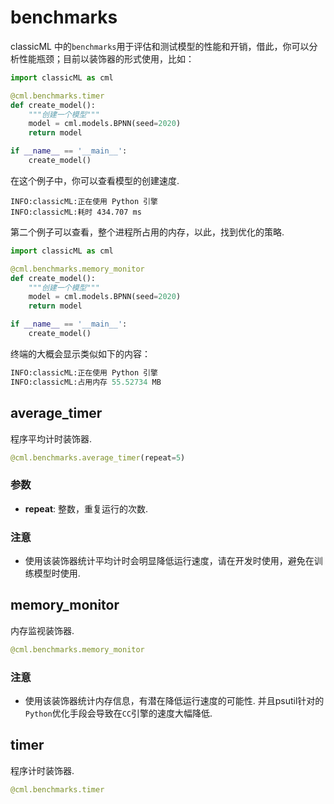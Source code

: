 # benchmarks

classicML 中的```benchmarks```用于评估和测试模型的性能和开销，借此，你可以分析性能瓶颈；目前以装饰器的形式使用，比如：

```python
import classicML as cml

@cml.benchmarks.timer
def create_model():
    """创建一个模型"""
    model = cml.models.BPNN(seed=2020)
    return model

if __name__ == '__main__':
    create_model()
```

在这个例子中，你可以查看模型的创建速度.

```shell
INFO:classicML:正在使用 Python 引擎
INFO:classicML:耗时 434.707 ms
```

第二个例子可以查看，整个进程所占用的内存，以此，找到优化的策略.

```python
import classicML as cml

@cml.benchmarks.memory_monitor
def create_model():
    """创建一个模型"""
    model = cml.models.BPNN(seed=2020)
    return model

if __name__ == '__main__':
    create_model()
```

终端的大概会显示类似如下的内容：

```python
INFO:classicML:正在使用 Python 引擎
INFO:classicML:占用内存 55.52734 MB
```

## average_timer

程序平均计时装饰器.

```python
@cml.benchmarks.average_timer(repeat=5)
```

### 参数

* <b>repeat</b>: 整数，重复运行的次数.

### 注意

* 使用该装饰器统计平均计时会明显降低运行速度，请在开发时使用，避免在训练模型时使用.

## memory_monitor

内存监视装饰器.

```python
@cml.benchmarks.memory_monitor
```

### 注意

* 使用该装饰器统计内存信息，有潜在降低运行速度的可能性. 并且psutil针对的```Python```优化手段会导致在```CC```引擎的速度大幅降低.

## timer

程序计时装饰器.

```python
@cml.benchmarks.timer
```

